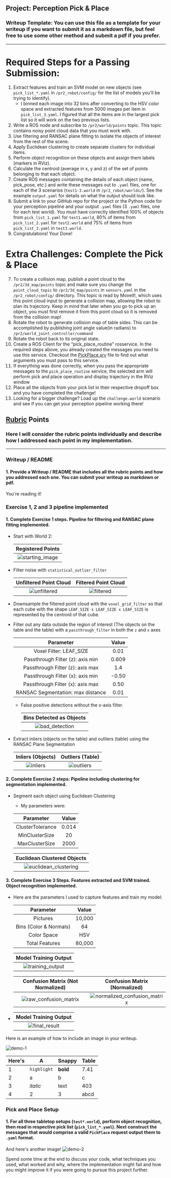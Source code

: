 ## Project: Perception Pick & Place
### Writeup Template: You can use this file as a template for your writeup if you want to submit it as a markdown file, but feel free to use some other method and submit a pdf if you prefer.

---


# Required Steps for a Passing Submission:
1. Extract features and train an SVM model on new objects (see `pick_list_*.yaml` in `/pr2_robot/config/` for the list of models you'll be trying to identify).
    * I binned each image into 32 bins after converting to the HSV color space and extracted features from 5000 images per item in `pick_list_3.yaml`. I figured that all the items are in the largest pick list so it will work on the two previous lists.
2. Write a ROS node and subscribe to `/pr2/world/points` topic. This topic contains noisy point cloud data that you must work with.
3. Use filtering and RANSAC plane fitting to isolate the objects of interest from the rest of the scene.
4. Apply Euclidean clustering to create separate clusters for individual items.
5. Perform object recognition on these objects and assign them labels (markers in RViz).
6. Calculate the centroid (average in x, y and z) of the set of points belonging to that each object.
7. Create ROS messages containing the details of each object (name, pick_pose, etc.) and write these messages out to `.yaml` files, one for each of the 3 scenarios (`test1-3.world` in `/pr2_robot/worlds/`).  See the example `output.yaml` for details on what the output should look like.  
8. Submit a link to your GitHub repo for the project or the Python code for your perception pipeline and your output `.yaml` files (3 `.yaml` files, one for each test world).  You must have correctly identified 100% of objects from `pick_list_1.yaml` for `test1.world`, 80% of items from `pick_list_2.yaml` for `test2.world` and 75% of items from `pick_list_3.yaml` in `test3.world`.
9. Congratulations!  Your Done!

# Extra Challenges: Complete the Pick & Place
7. To create a collision map, publish a point cloud to the `/pr2/3d_map/points` topic and make sure you change the `point_cloud_topic` to `/pr2/3d_map/points` in `sensors.yaml` in the `/pr2_robot/config/` directory. This topic is read by Moveit!, which uses this point cloud input to generate a collision map, allowing the robot to plan its trajectory.  Keep in mind that later when you go to pick up an object, you must first remove it from this point cloud so it is removed from the collision map!
8. Rotate the robot to generate collision map of table sides. This can be accomplished by publishing joint angle value(in radians) to `/pr2/world_joint_controller/command`
9. Rotate the robot back to its original state.
10. Create a ROS Client for the “pick_place_routine” rosservice.  In the required steps above, you already created the messages you need to use this service. Checkout the [PickPlace.srv](https://github.com/udacity/RoboND-Perception-Project/tree/master/pr2_robot/srv) file to find out what arguments you must pass to this service.
11. If everything was done correctly, when you pass the appropriate messages to the `pick_place_routine` service, the selected arm will perform pick and place operation and display trajectory in the RViz window
12. Place all the objects from your pick list in their respective dropoff box and you have completed the challenge!
13. Looking for a bigger challenge?  Load up the `challenge.world` scenario and see if you can get your perception pipeline working there!

## [Rubric](https://review.udacity.com/#!/rubrics/1067/view) Points
### Here I will consider the rubric points individually and describe how I addressed each point in my implementation.  

---
### Writeup / README

#### 1. Provide a Writeup / README that includes all the rubric points and how you addressed each one.  You can submit your writeup as markdown or pdf.  

You're reading it!

### Exercise 1, 2 and 3 pipeline implemented
#### 1. Complete Exercise 1 steps. Pipeline for filtering and RANSAC plane fitting implemented.
* Start with World 2: 

    Registered Points |  
    :-------------------------:|
    ![starting_image](images/registered_points.png)  |  

* Filter noise with `statistical_outlier_filter`

    Unfiltered Point Cloud             |  Filtered Point Cloud
    :-------------------------:|:-------------------------:
    ![unfiltered](images/unfiltered.png)  |  ![filtered](images/filtered.png)

* Downsample the filtered point cloud with the `voxel_grid_filter` so that each cube with the shape `LEAF_SIZE x LEAF_SIZE x LEAF_SIZE` is represented by the centroid of that cube.

* Filter out any data outside the region of interest (The objects on the table and the table) with a `passthrough_filter` in both the `z` and `x` axes 
    
    Parameter | Value
    :--------:|:--------:
    Voxel Filter: LEAF_SIZE | 0.01
    Passthrough Filter (z): axis min | 0.609
    Passthrough Filter (z): axis max | 1.4
    Passthrough Filter (x): axis min | -0.50
    Passthrough Filter (x): axis max | 0.50
    RANSAC Segmentation: max distance | 0.01
    
    * False positive detections without the x-axis filter.
    
        Bins Detected as Objects |
        :-------------------------:|
        ![bad_detection](images/pr2_detection.png)  |  
    
* Extract inliers (objects on the table) and outliers (table) using the RANSAC Plane Segmentation

    Inliers (Objects)             |  Outliers (Table)
    :-------------------------:|:-------------------------:
    ![inliers](images/objects_filtered.png)  |  ![outliers](images/table.png)

#### 2. Complete Exercise 2 steps: Pipeline including clustering for segmentation implemented.  
* Segment each object using Euclidean Clustering
    * My parameters were: 
    
    Parameter | Value
    :--------:|:--------:
    ClusterTolerance | 0.014
    MinClusterSize | 20
    MaxClusterSize | 2000
 
    Euclidean Clustered Objects |
    :-------------------------:|
    ![euclidean_clustering](images/cluster.png)  |

#### 3. Complete Exercise 3 Steps.  Features extracted and SVM trained.  Object recognition implemented.

* Here are the parameters I used to capture features and train my model: 

    Parameter | Value
    :--------:|:--------:
    Pictures | 10,000
    Bins (Color & Normals) | 64
    Color Space | HSV
    Total Features | 80,000
    
    Model Training Output |
    :-------------------------:|
    ![training_output](images/training_output.png)  |
    
    Confusion Matrix (Not Normalized) |  Confusion Matrix (Normalized)
    :-------------------------:|:-------------------------:
    ![raw_confusion_matrix](images/confusion_matrix_a.png)  |  ![normalized_confusion_matrix](images/confusion_matrix_b.png)

*  Model Training Output |
    :-------------------------:|
    ![final_result](images/pr2_detection.gif)  |

Here is an example of how to include an image in your writeup.

![demo-1](https://user-images.githubusercontent.com/20687560/28748231-46b5b912-7467-11e7-8778-3095172b7b19.png)




Here's | A | Snappy | Table
--- | --- | --- | ---
1 | `highlight` | **bold** | 7.41
2 | a | b | c
3 | *italic* | text | 403
4 | 2 | 3 | abcd


### Pick and Place Setup

#### 1. For all three tabletop setups (`test*.world`), perform object recognition, then read in respective pick list (`pick_list_*.yaml`). Next construct the messages that would comprise a valid `PickPlace` request output them to `.yaml` format.

And here's another image! 
![demo-2](https://user-images.githubusercontent.com/20687560/28748286-9f65680e-7468-11e7-83dc-f1a32380b89c.png)

Spend some time at the end to discuss your code, what techniques you used, what worked and why, where the implementation might fail and how you might improve it if you were going to pursue this project further.  



